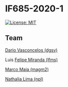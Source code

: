 # IF685-2020-1

[![License: MIT](https://img.shields.io/badge/License-MIT-yellow.svg)](https://opensource.org/licenses/MIT)


## Team

[Dario Vasconcelos (dgsv)](https:/github.com/dariogsv)

Luis [Felipe Miranda (lfms)](https:/github.com/luisfelip80)

[Marco Maia (magm2)](https:/github.com/marcogmaia)

[Nathalia Lima (npl)](https:/github.com/naftalima)